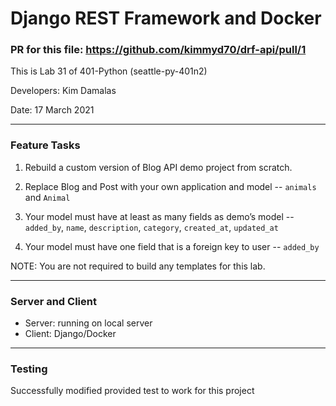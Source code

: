 # Django REST Framework and Docker



### PR for this file: https://github.com/kimmyd70/drf-api/pull/1

This is Lab 31 of 401-Python (seattle-py-401n2)

Developers: Kim Damalas

Date: 17 March 2021
____________________

### Feature Tasks

1. Rebuild a custom version of Blog API demo project from scratch.

2. Replace Blog and Post with your own application and model -- `animals` and `Animal`

3. Your model must have at least as many fields as demo’s model -- `added_by`, `name`, `description`, `category`, `created_at`, `updated_at`

4. Your model must have one field that is a foreign key to user -- `added_by`

NOTE: You are not required to build any templates for this lab.



__________________

### Server and Client

- Server: running on local server
- Client: Django/Docker

____________________

### Testing

Successfully modified provided test to work for this project